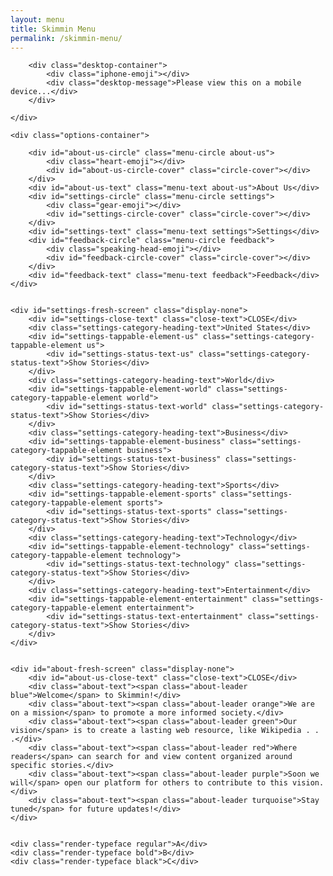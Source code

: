 ```yaml
---
layout: menu
title: Skimmin Menu
permalink: /skimmin-menu/
---
```


<!-- <body> -->
<div class="desktop-screen">
    
    	<div class="desktop-container">
    		<div class="iphone-emoji"></div>
    		<div class="desktop-message">Please view this on a mobile device...</div>
    	</div>
    	
    </div>
    
    <div class="options-container">
              
        <div id="about-us-circle" class="menu-circle about-us">
            <div class="heart-emoji"></div>
        	<div id="about-us-circle-cover" class="circle-cover"></div>
        </div>
        <div id="about-us-text" class="menu-text about-us">About Us</div>
        <div id="settings-circle" class="menu-circle settings">
        	<div class="gear-emoji"></div>
        	<div id="settings-circle-cover" class="circle-cover"></div>
        </div>
        <div id="settings-text" class="menu-text settings">Settings</div>
        <div id="feedback-circle" class="menu-circle feedback">
            <div class="speaking-head-emoji"></div>
        	<div id="feedback-circle-cover" class="circle-cover"></div>
        </div>
        <div id="feedback-text" class="menu-text feedback">Feedback</div>
    </div>
        
        
    <div id="settings-fresh-screen" class="display-none">
        <div id="settings-close-text" class="close-text">CLOSE</div>    	
        <div class="settings-category-heading-text">United States</div>
        <div id="settings-tappable-element-us" class="settings-category-tappable-element us">
            <div id="settings-status-text-us" class="settings-category-status-text">Show Stories</div>
        </div>
        <div class="settings-category-heading-text">World</div>
        <div id="settings-tappable-element-world" class="settings-category-tappable-element world">
            <div id="settings-status-text-world" class="settings-category-status-text">Show Stories</div>
        </div>
        <div class="settings-category-heading-text">Business</div>
        <div id="settings-tappable-element-business" class="settings-category-tappable-element business">
            <div id="settings-status-text-business" class="settings-category-status-text">Show Stories</div>
        </div>
        <div class="settings-category-heading-text">Sports</div>
        <div id="settings-tappable-element-sports" class="settings-category-tappable-element sports">
            <div id="settings-status-text-sports" class="settings-category-status-text">Show Stories</div>
        </div>
        <div class="settings-category-heading-text">Technology</div>
        <div id="settings-tappable-element-technology" class="settings-category-tappable-element technology">
            <div id="settings-status-text-technology" class="settings-category-status-text">Show Stories</div>
        </div>
        <div class="settings-category-heading-text">Entertainment</div>
        <div id="settings-tappable-element-entertainment" class="settings-category-tappable-element entertainment">
            <div id="settings-status-text-entertainment" class="settings-category-status-text">Show Stories</div>
        </div>
    </div>
         
        
    <div id="about-fresh-screen" class="display-none">	
        <div id="about-us-close-text" class="close-text">CLOSE</div>
        <div class="about-text"><span class="about-leader blue">Welcome</span> to Skimmin!</div>
        <div class="about-text"><span class="about-leader orange">We are on a mission</span> to promote a more informed society.</div>
        <div class="about-text"><span class="about-leader green">Our vision</span> is to create a lasting web resource, like Wikipedia . . .</div>
        <div class="about-text"><span class="about-leader red">Where readers</span> can search for and view content organized around specific stories.</div>
        <div class="about-text"><span class="about-leader purple">Soon we will</span> open our platform for others to contribute to this vision.</div>
        <div class="about-text"><span class="about-leader turquoise">Stay tuned</span> for future updates!</div>
    </div>
        
           
    <div class="render-typeface regular">A</div>
    <div class="render-typeface bold">B</div>
    <div class="render-typeface black">C</div>
    

<script src="js/jquery-2.0.0.min.js"></script>
<script src="js/menu.js"></script>
<script src="js/fastclick.js"></script>

<script>
	new Menu();
</script>

<!-- </body> -->
